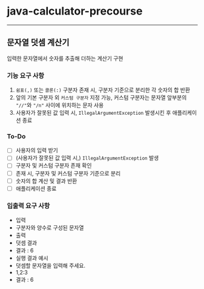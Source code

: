 # java-calculator-precourse

---

## 문자열 덧셈 계산기

입력한 문자열에서 숫자를 추출해 더하는 계산기 구현

### 기능 요구 사항

1. `쉼표(,)` 또는 `콜론(:)` 구분자 존재 시, 구분자 기준으로 분리한 각 숫자의 합 반환
2. 앞의 기본 구분자 외 `커스텀 구분자` 지정 가능, 커스텀 구분자는 문자열 앞부분의 `"//"`와 `"/n"` 사이에 위치하는 문자 사용
3. 사용자가 잘못된 값 입력 시, `IllegalArgumentException` 발생시킨 후 애플리케이션 종료

### To-Do

- [ ] 사용자의 입력 받기
- [ ] (사용자가 잘못된 값 입력 시,) `IllegalArgumentException` 발생
- [ ] 구분자 및 커스텀 구분자 존재 확인
- [ ] 존재 시, 구분자 및 커스텀 구분자 기준으로 분리
- [ ] 숫자의 합 계산 및 결과 반환
- [ ] 애플리케이션 종료

### 입출력 요구 사항

- 입력
- 구분자와 양수로 구성된 문자열
- 출력
- 덧셈 결과
- 결과 : 6
- 실행 결과 예시
- 덧셈할 문자열을 입력해 주세요.
- 1,2:3
- 결과 : 6
